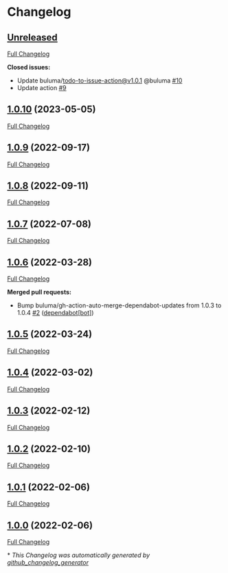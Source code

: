 # Changelog

## [Unreleased](https://github.com/buluma/ansible-role-common/tree/HEAD)

[Full Changelog](https://github.com/buluma/ansible-role-common/compare/1.0.10...HEAD)

**Closed issues:**

- Update buluma/todo-to-issue-action@v1.0.1 @buluma [\#10](https://github.com/buluma/ansible-role-common/issues/10)
- Update action [\#9](https://github.com/buluma/ansible-role-common/issues/9)

## [1.0.10](https://github.com/buluma/ansible-role-common/tree/1.0.10) (2023-05-05)

[Full Changelog](https://github.com/buluma/ansible-role-common/compare/1.0.9...1.0.10)

## [1.0.9](https://github.com/buluma/ansible-role-common/tree/1.0.9) (2022-09-17)

[Full Changelog](https://github.com/buluma/ansible-role-common/compare/1.0.8...1.0.9)

## [1.0.8](https://github.com/buluma/ansible-role-common/tree/1.0.8) (2022-09-11)

[Full Changelog](https://github.com/buluma/ansible-role-common/compare/1.0.7...1.0.8)

## [1.0.7](https://github.com/buluma/ansible-role-common/tree/1.0.7) (2022-07-08)

[Full Changelog](https://github.com/buluma/ansible-role-common/compare/1.0.6...1.0.7)

## [1.0.6](https://github.com/buluma/ansible-role-common/tree/1.0.6) (2022-03-28)

[Full Changelog](https://github.com/buluma/ansible-role-common/compare/1.0.5...1.0.6)

**Merged pull requests:**

- Bump buluma/gh-action-auto-merge-dependabot-updates from 1.0.3 to 1.0.4 [\#2](https://github.com/buluma/ansible-role-common/pull/2) ([dependabot[bot]](https://github.com/apps/dependabot))

## [1.0.5](https://github.com/buluma/ansible-role-common/tree/1.0.5) (2022-03-24)

[Full Changelog](https://github.com/buluma/ansible-role-common/compare/1.0.4...1.0.5)

## [1.0.4](https://github.com/buluma/ansible-role-common/tree/1.0.4) (2022-03-02)

[Full Changelog](https://github.com/buluma/ansible-role-common/compare/1.0.3...1.0.4)

## [1.0.3](https://github.com/buluma/ansible-role-common/tree/1.0.3) (2022-02-12)

[Full Changelog](https://github.com/buluma/ansible-role-common/compare/1.0.2...1.0.3)

## [1.0.2](https://github.com/buluma/ansible-role-common/tree/1.0.2) (2022-02-10)

[Full Changelog](https://github.com/buluma/ansible-role-common/compare/1.0.1...1.0.2)

## [1.0.1](https://github.com/buluma/ansible-role-common/tree/1.0.1) (2022-02-06)

[Full Changelog](https://github.com/buluma/ansible-role-common/compare/1.0.0...1.0.1)

## [1.0.0](https://github.com/buluma/ansible-role-common/tree/1.0.0) (2022-02-06)

[Full Changelog](https://github.com/buluma/ansible-role-common/compare/d164f6f1abbb3f84f98a761862fbdcc4fc23920a...1.0.0)



\* *This Changelog was automatically generated by [github_changelog_generator](https://github.com/github-changelog-generator/github-changelog-generator)*
